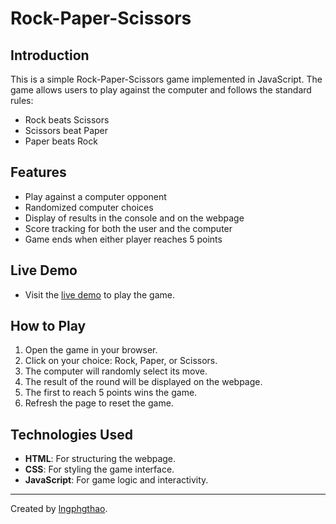 # Rock-Paper-Scissors

## Introduction

This is a simple Rock-Paper-Scissors game implemented in JavaScript. The game allows users to play against the computer and follows the standard rules:

- Rock beats Scissors
- Scissors beat Paper
- Paper beats Rock

## Features

- Play against a computer opponent
- Randomized computer choices
- Display of results in the console and on the webpage
- Score tracking for both the user and the computer
- Game ends when either player reaches 5 points

## Live Demo

- Visit the [live demo](https://lngphgthao.github.io/rock-paper-scissors/) to play the game.

## How to Play

1. Open the game in your browser.
2. Click on your choice: Rock, Paper, or Scissors.
3. The computer will randomly select its move.
4. The result of the round will be displayed on the webpage.
5. The first to reach 5 points wins the game.
6. Refresh the page to reset the game.

## Technologies Used

- **HTML**: For structuring the webpage.
- **CSS**: For styling the game interface.
- **JavaScript**: For game logic and interactivity.

---
Created by [lngphgthao](https://github.com/lngphgthao).